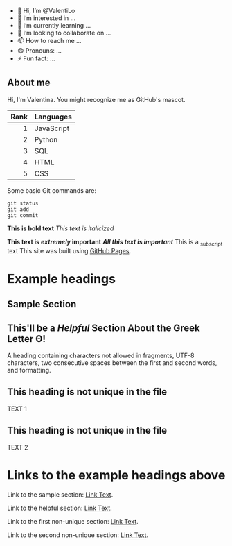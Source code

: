 - 👋 Hi, I’m @ValentiLo
- 👀 I’m interested in ...
- 🌱 I’m currently learning ...
- 💞️ I’m looking to collaborate on ...
- 📫 How to reach me ...
- 😄 Pronouns: ...
- ⚡ Fun fact: ...

## About me

Hi, I'm Valentina. You might recognize me as GitHub's mascot.

| Rank | Languages |
|-----:|-----------|
|     1| JavaScript|
|     2| Python    |
|     3| SQL       |
|     4| HTML      |
|     5| CSS       |
Some basic Git commands are:
```
git status
git add
git commit
```
**This is bold text**
_This text is italicized_

**This text is _extremely_ important**
***All this text is important***
This is a <sub>subscript</sub> text
This site was built using [GitHub Pages](https://pages.github.com/).

# Example headings

## Sample Section

## This'll be a _Helpful_ Section About the Greek Letter Θ!
A heading containing characters not allowed in fragments, UTF-8 characters, two consecutive spaces between the first and second words, and formatting.

## This heading is not unique in the file

TEXT 1

## This heading is not unique in the file

TEXT 2

# Links to the example headings above

Link to the sample section: [Link Text](#sample-section).

Link to the helpful section: [Link Text](#thisll-be-a-helpful-section-about-the-greek-letter-Θ).

Link to the first non-unique section: [Link Text](#this-heading-is-not-unique-in-the-file).

Link to the second non-unique section: [Link Text](#this-heading-is-not-unique-in-the-file-1).
